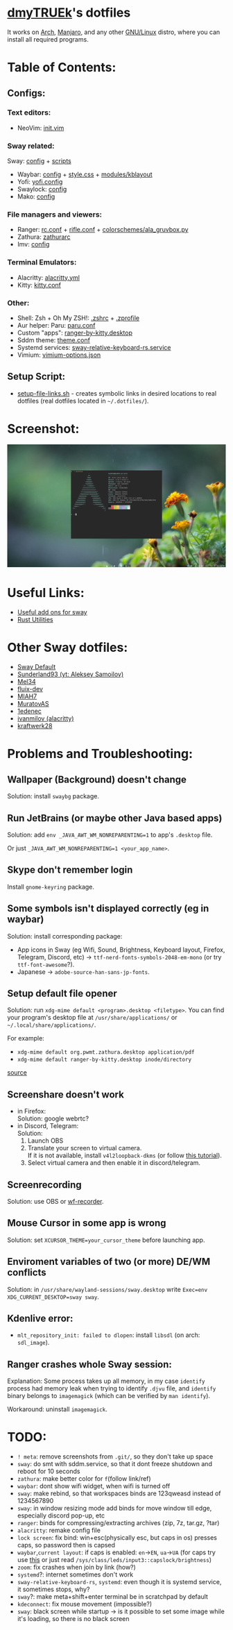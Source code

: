 # [dmyTRUEk](https://github.com/dmyTRUEk)'s dotfiles

It works on [Arch](https://archlinux.org/), [Manjaro](https://manjaro.org/),
and any other [GNU/Linux](https://www.getgnulinux.org/) distro,
where you can install all required programs.



# Table of Contents:
## Configs:

### Text editors:
- NeoVim: [init.vim](nvim/init.vim)

### Sway related:
Sway: [config](sway/config) + [scripts](sway/scripts/)
- Waybar: [config](waybar/config) + [style.css](waybar/style.css) + [modules/kblayout](waybar/modules/kblayout)
- Yofi: [yofi.config](yofi/yofi.config)
- Swaylock: [config](swaylock/config)
- Mako: [config](mako/config)

### File managers and viewers:
- Ranger: [rc.conf](ranger/rc.conf)
  \+ [rifle.conf](ranger/rifle.conf)
  \+ [colorschemes/ala_gruvbox.py](ranger/colorschemes/ala_gruvbox.py)
- Zathura: [zathurarc](zathura/zathurarc)
- Imv: [config](imv/config)

### Terminal Emulators:
- Alacritty: [alacritty.yml](alacritty/alacritty.yml)
- Kitty: [kitty.conf](kitty/kitty.conf)

### Other:
- Shell: Zsh + Oh My ZSH!: [.zshrc](.zshrc)
  \+ [.zprofile](.zprofile)
- Aur helper: Paru: [paru.conf](paru/paru.conf)
- Custom "apps": [ranger-by-kitty.desktop](apps/ranger-by-kitty.desktop)
- Sddm theme: [theme.conf](sddm-themes/sugar-candy/theme.conf)
- Systemd services: [sway-relative-keyboard-rs.service](systemd/user/sway-relative-keyboard-rs.service)
- Vimium: [vimium-options.json](vimium/vimium-options.json)


## Setup Script:
- [setup-file-links.sh](setup-file-links.sh)
  \- creates symbolic links in desired locations to real dotfiles
  (real dotfiles located in `~/.dotfiles/`).



# Screenshot:
![Screenshot](https://raw.githubusercontent.com/dmyTRUEk/images/4819213f17725e363e88c1b2e4111f07589d4909/screenshot_sway_1.png)



# Useful Links:
- [Useful add ons for sway](https://github.com/swaywm/sway/wiki/Useful-add-ons-for-sway)
- [Rust Utilities](https://rustutils.com)



# Other Sway dotfiles:
- [Sway Default](https://github.com/swaywm/sway/blob/master/config.in)
- [Sunderland93 (yt: Aleksey Samoilov)](https://github.com/Sunderland93/dotfiles-sway)
- [Mel34](https://gist.github.com/Mel34/ab9b6d562f9181ed8bbdc7c76022b85b)
- [fluix-dev](https://github.com/fluix-dev/dotfiles)
- [MIAH7](https://github.com/MIAH7/dotfiles)
- [MuratovAS](https://github.com/MuratovAS/dotfiles)
- [1edenec](https://github.com/1edenec/ledosway)
- [ivanmilov (alacritty)](https://github.com/ivanmilov/dots_work_ttt/blob/master/home_dir/.config/alacritty/alacritty.yml)
- [kraftwerk28](https://github.com/kraftwerk28/dotfiles)



# Problems and Troubleshooting:

## Wallpaper (Background) doesn't change
Solution: install `swaybg` package.

## Run JetBrains (or maybe other Java based apps)
Solution: add `env _JAVA_AWT_WM_NONREPARENTING=1` to app's `.desktop` file.

Or just `_JAVA_AWT_WM_NONREPARENTING=1 <your_app_name>`.

## Skype don't remember login
Install `gnome-keyring` package.

## Some symbols isn't displayed correctly (eg in waybar)
Solution: install corresponding package:  
- App icons in Sway (eg Wifi, Sound, Brightness, Keyboard layout, Firefox, Telegram, Discord, etc) ->
  `ttf-nerd-fonts-symbols-2048-em-mono` (or try `ttf-font-awesome`?).
- Japanese -> `adobe-source-han-sans-jp-fonts`.

## Setup default file opener
Solution: run `xdg-mime default <program>.desktop <filetype>`. You can find your program's desktop file at `/usr/share/applications/` or `~/.local/share/applications/`.

For example:
- `xdg-mime default org.pwmt.zathura.desktop application/pdf`
- `xdg-mime default ranger-by-kitty.desktop inode/directory`

[source](https://unix.stackexchange.com/questions/36380/how-to-properly-and-easily-configure-xdg-open-without-any-environment)

## Screenshare doesn't work
- in Firefox:  
  Solution: google webrtc?
- in Discord, Telegram:  
  Solution:
  1. Launch OBS
  2. Translate your screen to virtual camera.  
    If it is not available, install `v4l2loopback-dkms`
    (or follow [this tutorial](https://github.com/hw0lff/screen-share-sway#Install-the-v4l2loopback-kernel-module)).
  3. Select virtual camera and then enable it in discord/telegram.

## Screenrecording
Solution: use OBS or [wf-recorder](https://github.com/ammen99/wf-recorder).

## Mouse Cursor in some app is wrong
Solution: set `XCURSOR_THEME=your_cursor_theme` before launching app.

## Enviroment variables of two (or more) DE/WM conflicts
Solution: in `/usr/share/wayland-sessions/sway.desktop` write `Exec=env XDG_CURRENT_DESKTOP=sway sway`.

## Kdenlive error:
- `mlt_repository_init: failed to dlopen`: install `libsdl` (on arch: `sdl_image`).

## Ranger crashes whole Sway session:
Explanation:
Some process takes up all memory,
in my case `identify` process had memory leak
when trying to identify `.djvu` file,
and `identify` binary belongs to `imagemagick`
(which can be verified by `man identify`).

Workaround: uninstall `imagemagick`.



# TODO:
- `! meta`: remove screenshots from `.git/`, so they don't take up space
- `sway`: do smt with sddm.service, so that it dont freeze shutdown and reboot for 10 seconds
- `zathura`: make better color for `f`(follow link/ref)
- `waybar`: dont show wifi widget, when wifi is turned off
- `sway`: make rebind, so that workspaces binds are 123qweasd instead of 1234567890
- `sway`: in window resizing mode add binds for move window till edge, especially discord pop-up, etc
- `ranger`: binds for compressing/extracting archives (zip, 7z, tar.gz, ?tar)
- `alacritty`: remake config file
- `lock screen`: fix bind: win+esc(physically esc, but caps in os) presses caps, so password then is capsed
- `waybar`,`current layout`: if caps is enabled: `en`->`EN`, `ua`->`UA` (for caps try use [this](https://wayland-book.com/seat/xkb.html) or just read `/sys/class/leds/input3::capslock/brightness`)
- `zoom`: fix crashes when join by link (how?)
- `systemd`?: internet sometimes don't work
- `sway-relative-keyboard-rs`, `systemd`: even though it is systemd service, it sometimes stops, why?
- `sway`?: make meta+shift+enter terminal be in scratchpad by default
- `kdeconnect`: fix mouse movement (impossible?)
- `sway`: black screen while startup -> is it possible to set some image while it's loading, so there is no black screen

